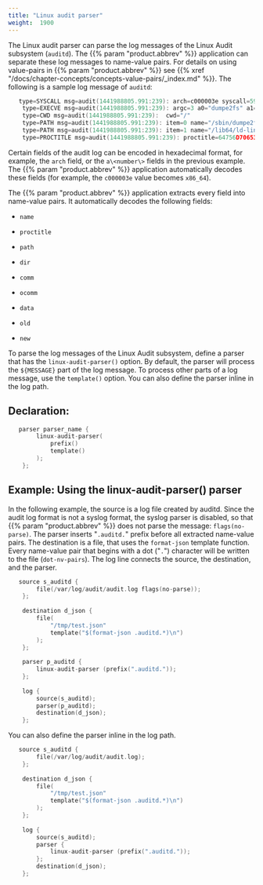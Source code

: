 ```yaml
---
title: "Linux audit parser"
weight:  1900
---
```

<!-- DISCLAIMER: This file is based on the syslog-ng Open Source Edition documentation https://github.com/balabit/syslog-ng-ose-guides/commit/2f4a52ee61d1ea9ad27cb4f3168b95408fddfdf2 and is used under the terms of The syslog-ng Open Source Edition Documentation License. The file has been modified by Axoflow. -->

The Linux audit parser can parse the log messages of the Linux Audit subsystem (`auditd`). The {{% param "product.abbrev" %}} application can separate these log messages to name-value pairs. For details on using value-pairs in {{% param "product.abbrev" %}} see {{% xref "/docs/chapter-concepts/concepts-value-pairs/_index.md" %}}. The following is a sample log message of `auditd`:

```c
   type=SYSCALL msg=audit(1441988805.991:239): arch=c000003e syscall=59 success=yes exit=0 a0=7fe49a6d0e98 a1=7fe49a6d0e40 a2=7fe49a6d0e80 a3=2 items=2 ppid=3652 pid=3660 auid=1000 uid=0 gid=0 euid=0 suid=0 fsuid=0 egid=0 sgid=0 fsgid=0 tty=(none) ses=5 comm="dumpe2fs" exe="/sbin/dumpe2fs" key=(null)
    type=EXECVE msg=audit(1441988805.991:239): argc=3 a0="dumpe2fs" a1="-h" a2="/dev/sda1"
    type=CWD msg=audit(1441988805.991:239):  cwd="/"
    type=PATH msg=audit(1441988805.991:239): item=0 name="/sbin/dumpe2fs" inode=137078 dev=08:01 mode=0100755 ouid=0 ogid=0 rdev=00:00 nametype=NORMAL
    type=PATH msg=audit(1441988805.991:239): item=1 name="/lib64/ld-linux-x86-64.so.2" inode=5243184 dev=08:01 mode=0100755 ouid=0 ogid=0 rdev=00:00 nametype=NORMAL
    type=PROCTITLE msg=audit(1441988805.991:239): proctitle=64756D7065326673002D68002F6465762F73646131

```

Certain fields of the audit log can be encoded in hexadecimal format, for example, the `arch` field, or the `a\<number\>` fields in the previous example. The {{% param "product.abbrev" %}} application automatically decodes these fields (for example, the `c000003e` value becomes `x86_64`).

The {{% param "product.abbrev" %}} application extracts every field into name-value pairs. It automatically decodes the following fields:

  - `name`

  - `proctitle`

  - `path`

  - `dir`

  - `comm`

  - `ocomm`

  - `data`

  - `old`

  - `new`

To parse the log messages of the Linux Audit subsystem, define a parser that has the `linux-audit-parser()` option. By default, the parser will process the `${MESSAGE}` part of the log message. To process other parts of a log message, use the `template()` option. You can also define the parser inline in the log path.


## Declaration:

```c
   parser parser_name {
        linux-audit-parser(
            prefix()
            template()
        );
    };
```



## Example: Using the linux-audit-parser() parser

In the following example, the source is a log file created by auditd. Since the audit log format is not a syslog format, the syslog parser is disabled, so that {{% param "product.abbrev" %}} does not parse the message: `flags(no-parse)`. The parser inserts "`.auditd.`" prefix before all extracted name-value pairs. The destination is a file, that uses the `format-json` template function. Every name-value pair that begins with a dot ("`.`") character will be written to the file (`dot-nv-pairs`). The log line connects the source, the destination, and the parser.

```c
   source s_auditd {
        file(/var/log/audit/audit.log flags(no-parse));
    };
    
    destination d_json {
        file(
            "/tmp/test.json"
            template("$(format-json .auditd.*)\n")
        );
    };
    
    parser p_auditd {
        linux-audit-parser (prefix(".auditd."));
    };
    
    log {
        source(s_auditd);
        parser(p_auditd);
        destination(d_json);
    };
```

You can also define the parser inline in the log path.

```c
   source s_auditd {
        file(/var/log/audit/audit.log);
    };
    
    destination d_json {
        file(
            "/tmp/test.json"
            template("$(format-json .auditd.*)\n")
        );
    };
    
    log {
        source(s_auditd);
        parser {
            linux-audit-parser (prefix(".auditd."));
        };
        destination(d_json);
    };
```

